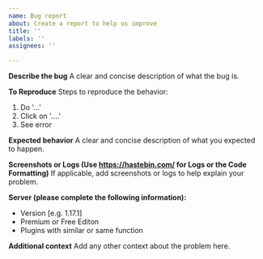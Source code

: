```yaml
---
name: Bug report
about: Create a report to help us improve
title: ''
labels: ''
assignees: ''

---
```


**Describe the bug**
A clear and concise description of what the bug is.

**To Reproduce**
Steps to reproduce the behavior:
1. Do '...'
2. Click on '....'
4. See error

**Expected behavior**
A clear and concise description of what you expected to happen.

**Screenshots or Logs (Use https://hastebin.com/ for Logs or the Code Formatting)**
If applicable, add screenshots or logs to help explain your problem.

**Server (please complete the following information):**
 - Version [e.g. 1.17.1]
 - Premium or Free Editon
 - Plugins with similar or same function

**Additional context**
Add any other context about the problem here.
